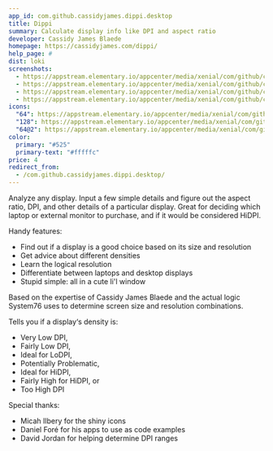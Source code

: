 ```yaml
---
app_id: com.github.cassidyjames.dippi.desktop
title: Dippi
summary: Calculate display info like DPI and aspect ratio
developer: Cassidy James Blaede
homepage: https://cassidyjames.com/dippi/
help_page: #
dist: loki
screenshots:
  - https://appstream.elementary.io/appcenter/media/xenial/com/github/cassidyjames.dippi.desktop/0EF6D504EA7E750E011C8E221E955479/screenshots/image-1_orig.png
  - https://appstream.elementary.io/appcenter/media/xenial/com/github/cassidyjames.dippi.desktop/0EF6D504EA7E750E011C8E221E955479/screenshots/image-2_orig.png
  - https://appstream.elementary.io/appcenter/media/xenial/com/github/cassidyjames.dippi.desktop/0EF6D504EA7E750E011C8E221E955479/screenshots/image-3_orig.png
  - https://appstream.elementary.io/appcenter/media/xenial/com/github/cassidyjames.dippi.desktop/0EF6D504EA7E750E011C8E221E955479/screenshots/image-4_orig.png
icons:
  "64": https://appstream.elementary.io/appcenter/media/xenial/com/github/cassidyjames.dippi.desktop/0EF6D504EA7E750E011C8E221E955479/icons/64x64/com.github.cassidyjames.dippi_com.github.cassidyjames.dippi.png
  "128": https://appstream.elementary.io/appcenter/media/xenial/com/github/cassidyjames.dippi.desktop/0EF6D504EA7E750E011C8E221E955479/icons/128x128/com.github.cassidyjames.dippi_com.github.cassidyjames.dippi.png
  "64@2": https://appstream.elementary.io/appcenter/media/xenial/com/github/cassidyjames.dippi.desktop/0EF6D504EA7E750E011C8E221E955479/icons/64x64@2/com.github.cassidyjames.dippi_com.github.cassidyjames.dippi.png
color:
  primary: "#525"
  primary-text: "#fffffc"
price: 4
redirect_from:
  - /com.github.cassidyjames.dippi.desktop/
---
```


<p>Analyze any display. Input a few simple details and figure out the aspect ratio, DPI, and other details of a particular display. Great for deciding which laptop or external monitor to purchase, and if it would be considered HiDPI.</p>
<p>Handy features:</p>
<ul>
  <li>Find out if a display is a good choice based on its size and resolution</li>
  <li>Get advice about different densities</li>
  <li>Learn the logical resolution</li>
  <li>Differentiate between laptops and desktop displays</li>
  <li>Stupid simple: all in a cute li&apos;l window</li>
</ul>
<p>Based on the expertise of Cassidy James Blaede and the actual logic System76 uses to determine screen size and resolution combinations.</p>
<p>Tells you if a display‘s density is:</p>
<ul>
  <li>Very Low DPI,</li>
  <li>Fairly Low DPI,</li>
  <li>Ideal for LoDPI,</li>
  <li>Potentially Problematic,</li>
  <li>Ideal for HiDPI,</li>
  <li>Fairly High for HiDPI, or</li>
  <li>Too High DPI</li>
</ul>
<p>Special thanks:</p>
<ul>
  <li>Micah Ilbery for the shiny icons</li>
  <li>Daniel Foré for his apps to use as code examples</li>
  <li>David Jordan for helping determine DPI ranges</li>
</ul>
